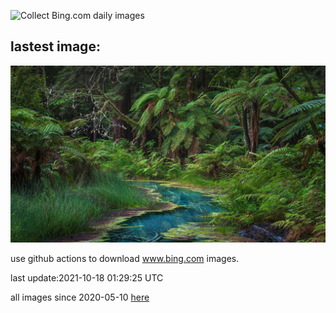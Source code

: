 ![Collect Bing.com daily images](https://github.com/counter2015/bing-daily-images/workflows/Collect%20Bing.com%20daily%20images/badge.svg)
## lastest image:
![](images/Whakarewarewa.jpg)

use github actions to download www.bing.com images.

last update:2021-10-18 01:29:25 UTC

all images since 2020-05-10 [here](https://github.com/counter2015/bing-daily-images/tree/master/images) 

